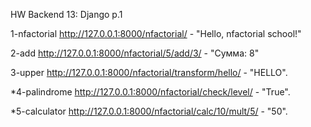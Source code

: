 HW Backend 13: Django p.1

1-nfactorial
http://127.0.0.1:8000/nfactorial/ - "Hello, nfactorial school!"

2-add
http://127.0.0.1:8000/nfactorial/5/add/3/ - "Сумма: 8"

3-upper
http://127.0.0.1:8000/nfactorial/transform/hello/ - "HELLO".

*4-palindrome
http://127.0.0.1:8000/nfactorial/check/level/ - "True".

*5-calculator
http://127.0.0.1:8000/nfactorial/calc/10/mult/5/ - "50".